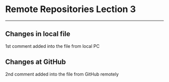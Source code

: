 # Remote Repositories Lection 3
****

## Changes in local file 

1st comment added into the file from local PC

## Changes at GitHub

2nd comment added into the file from GitHub remotely 
